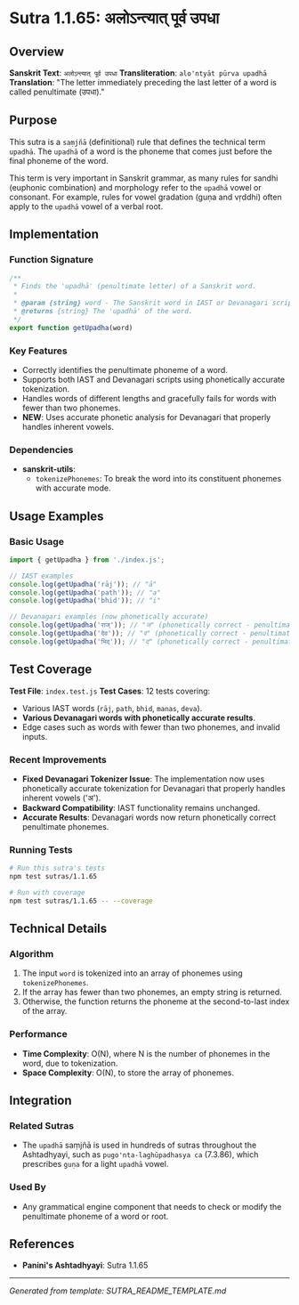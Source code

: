 # Sutra 1.1.65: अलोऽन्त्यात् पूर्व उपधा

## Overview

**Sanskrit Text**: `अलोऽन्त्यात् पूर्व उपधा`
**Transliteration**: `alo'ntyāt pūrva upadhā`
**Translation**: "The letter immediately preceding the last letter of a word is called penultimate (उपधा)."

## Purpose

This sutra is a `saṃjñā` (definitional) rule that defines the technical term `upadhā`. The `upadhā` of a word is the phoneme that comes just before the final phoneme of the word.

This term is very important in Sanskrit grammar, as many rules for sandhi (euphonic combination) and morphology refer to the `upadhā` vowel or consonant. For example, rules for vowel gradation (guṇa and vṛddhi) often apply to the `upadhā` vowel of a verbal root.

## Implementation

### Function Signature
```javascript
/**
 * Finds the 'upadhā' (penultimate letter) of a Sanskrit word.
 *
 * @param {string} word - The Sanskrit word in IAST or Devanagari script.
 * @returns {string} The 'upadhā' of the word.
 */
export function getUpadha(word)
```

### Key Features
- Correctly identifies the penultimate phoneme of a word.
- Supports both IAST and Devanagari scripts using phonetically accurate tokenization.
- Handles words of different lengths and gracefully fails for words with fewer than two phonemes.
- **NEW**: Uses accurate phonetic analysis for Devanagari that properly handles inherent vowels.

### Dependencies
- **sanskrit-utils**:
  - `tokenizePhonemes`: To break the word into its constituent phonemes with accurate mode.

## Usage Examples

### Basic Usage
```javascript
import { getUpadha } from './index.js';

// IAST examples
console.log(getUpadha('rāj')); // "ā"
console.log(getUpadha('path')); // "a"
console.log(getUpadha('bhid')); // "i"

// Devanagari examples (now phonetically accurate)
console.log(getUpadha('राज्')); // "ज" (phonetically correct - penultimate phoneme)
console.log(getUpadha('देव')); // "व" (phonetically correct - penultimate phoneme)
console.log(getUpadha('भिद्')); // "द" (phonetically correct - penultimate phoneme)
```

## Test Coverage

**Test File**: `index.test.js`
**Test Cases**: 12 tests covering:
- Various IAST words (`rāj`, `path`, `bhid`, `manas`, `deva`).
- **Various Devanagari words with phonetically accurate results**.
- Edge cases such as words with fewer than two phonemes, and invalid inputs.

### Recent Improvements
- **Fixed Devanagari Tokenizer Issue**: The implementation now uses phonetically accurate tokenization for Devanagari that properly handles inherent vowels ('अ').
- **Backward Compatibility**: IAST functionality remains unchanged.
- **Accurate Results**: Devanagari words now return phonetically correct penultimate phonemes.

### Running Tests
```bash
# Run this sutra's tests
npm test sutras/1.1.65

# Run with coverage
npm test sutras/1.1.65 -- --coverage
```

## Technical Details

### Algorithm
1.  The input `word` is tokenized into an array of phonemes using `tokenizePhonemes`.
2.  If the array has fewer than two phonemes, an empty string is returned.
3.  Otherwise, the function returns the phoneme at the second-to-last index of the array.

### Performance
- **Time Complexity**: O(N), where N is the number of phonemes in the word, due to tokenization.
- **Space Complexity**: O(N), to store the array of phonemes.

## Integration

### Related Sutras
- The `upadhā` saṃjñā is used in hundreds of sutras throughout the Ashtadhyayi, such as `pugo'nta-laghūpadhasya ca` (7.3.86), which prescribes `guṇa` for a light `upadhā` vowel.

### Used By
- Any grammatical engine component that needs to check or modify the penultimate phoneme of a word or root.

## References

- **Panini's Ashtadhyayi**: Sutra 1.1.65

---

*Generated from template: SUTRA_README_TEMPLATE.md*

